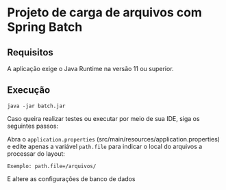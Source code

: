 # Projeto de carga de arquivos com Spring Batch

## Requisitos

A aplicação exige o Java Runtime na versão 11 ou superior.

## Execução

```
java -jar batch.jar
```

Caso queira realizar testes ou executar por meio de sua IDE, siga os seguintes passos:



Abra o `application.properties` (src/main/resources/application.properties) e edite apenas a variável `path.file` para indicar o local do arquivos a processar do layout:

```
Exemplo: path.file=/arquivos/
```

E altere as configurações de banco de dados
